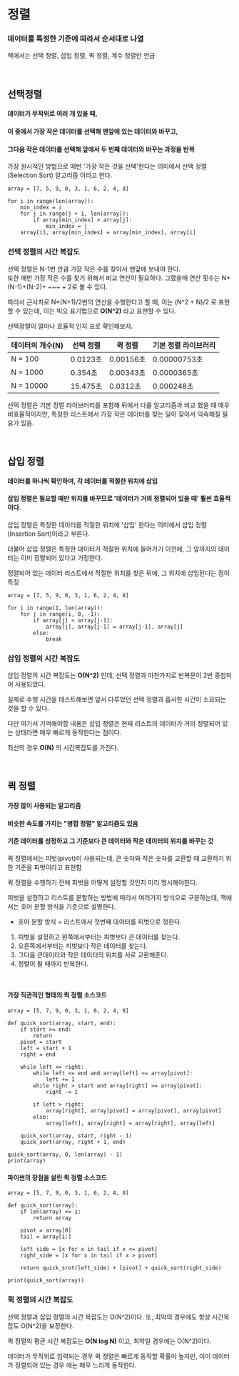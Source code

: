 # 정렬
### 데이터를 특정한 기준에 따라서 순서대로 나열
책에서는 선택 정렬, 삽입 정렬, 퀵 정렬, 계수 정렬만 언급   

<br>

## 선택정렬
#### 데이터가 무작위로 여러 개 있을 때, 
#### 이 중에서 가장 작은 데이터를 선택해 맨앞에 있는 데이터와 바꾸고,
#### 그다음 작은 데이터를 선택해 앞에서 두 번째 데이터와 바꾸는 과정을 반복

가장 원시적인 방법으로 매번 '가장 작은 것을 선택'한다는 의미에서 선택 정렬(Selection Sort) 알고리즘 이라고 한다.

    array = [7, 5, 9, 0, 3, 1, 6, 2, 4, 8]
    
    for i in range(len(array)):
        min_index = i
        for j in range(j + 1, len(array)):
            if array[min_index] > array[j]:
                min_index = j
        array[i], array[min_index] = array[min_index], array[i]

### 선택 정렬의 시간 복잡도

선택 정렬은 N-1번 만큼 가장 작은 수를 찾아서 맨앞에 보내야 한다.   
또한 매번 가장 작은 수를 찾기 위해서 비교 연산이 필요하다.
그랬을때 연산 횟수는 N+(N-1)+(N-2)+ ~~~ + 2로 볼 수 있다.   

따라서 근사치로 N*(N+1)/2번의 연산을 수행한다고 할 때, 이는 (N^2 + N)/2 로 표현할 수 있는데, 이는 빅오 표기법으로 **O(N^2)** 라고 표현할 수 있다.

선택정렬이 얼마나 효율적 인지 표로 확인해보자.

| 데이터의 개수(N) | 선택 정렬 | 퀵 정렬 | 기본 정렬 라이브러리 |
|---------|-----------|----------|--------------|
| N = 100 | 0.0123초 | 0.00156초 | 0.00000753초|
| N = 1000 | 0.354초 | 0.00343초 | 0.0000365초|
| N = 10000 | 15.475초 | 0.0312초 | 0.000248초|

선택 정렬은 기본 정렬 라이브러리를 포함해 뒤에서 다룰 알고리즘과 비교 했을 때 매우 비효율적이지만, 특정한 리스트에서 가장 작은 데이터를 찾는 일이 잦아서 익숙해질 필요가 있음.

<br>

## 삽입 정렬
#### 데이터를 하나씩 확인하며, 각 데이터를 적절한 위치에 삽입
#### 삽입 정렬은 필요할 때만 위치를 바꾸므로 '데이터가 거의 정렬되어 있을 때' 훨씬 효율적이다.

삽입 정렬은 특정한 데이터를 적절한 위치에 '삽입' 한다는 의미에서 삽입 정렬(Insertion Sort)이라고 부른다.   

더불어 삽입 정렬은 특정한 데이터가 적절한 위치에 들어가기 이전에, 그 앞까지의 데이터는 이미 정렬되어 있다고 가정한다.   

정렬되어 있는 데이터 리스트에서 적절한 위치를 찾은 뒤에, 그 위치에 삽입된다는 점이 특징   

    array = [7, 5, 9, 0, 3, 1, 6, 2, 4, 8]
    
    for i in range(1, len(array)):
        for j in range(i, 0, -1):
            if array[j] < array[j-1]:
                array[j], array[j-1] = array[j-1], array[j]
            else:
                break

### 삽입 정렬의 시간 복잡도

삽입 정렬의 시간 복잡도는 **O(N^2)** 인데, 선택 정렬과 마찬가지로 반복문이 2번 중첩되어 사용되었다.     

실제로 수행 시간을 테스트해보면 앞서 다루었던 선택 정렬과 흡사한 시간이 소요되는 것을 할 수 있다.   

다만 여기서 기억해야할 내용은 삽입 정렬은 현재 리스트의 데이터가 거의 정렬되어 있는 상태라면 매우 빠르게 동작한다는 점이다.     

최선의 경우 **O(N)** 의 시간복잡도를 가진다.

<br>

## 퀵 정렬
#### 가장 많이 사용되는 알고리즘
#### 비슷한 속도를 가지는 "병합 정렬" 알고리즘도 있음

#### 기준 데이터를 성정하고 그 기준보다 큰 데이터와 작은 데이터의 위치를 바꾸는 것

퀵 정렬에서는 피벗(pivot)이 사용되는데, 큰 숫자와 작은 숫자를 교환할 때 교환하기 위한 기준을 피벗이라고 표현함

퀵 정렬을 수행하기 전에 피벗을 어떻게 설정할 것인지 미리 명시해야한다.

피벗을 설정하고 리스트를 분할하는 방법에 따라서 여러가지 방식으로 구분하는데, 책에서는 호어 분할 방식을 기준으로 설명한다.

- 호어 분할 방식 = 리스트에서 첫번째 데이터를 피벗으로 정한다.

1. 피벗을 설정하고 왼쪽에서부터는 피벗보다 큰 데이터를 찾는다.
2. 오른쪽에서부터는 피벗보다 작은 데이터를 찾는다.
3. 그다음 큰데이터와 작은 데이터의 위치를 서로 교환해준다.
4. 정렬이 될 때까지 반복한다.   

<br>

#### 가장 직관적인 형태의 퀵 정렬 소스코드

    array = [5, 7, 9, 0, 3, 1, 6, 2, 4, 8]

    def quick_sort(array, start, end):
        if start >= end:
            return
        pivot = start
        left = start + 1
        right = end

        while left <= right:
            while left <= end and array[left] <= array[pivot]:
                left += 1
            while right > start and array[right] >= array[pivot]:
                right -= 1

            if left > right:
                array[right], array[pivot] = array[pivot], array[pivot]
            else:
                array[left], array[right] = array[right], array[left]

        quick_sort(array, start, right - 1)
        quick_sort(array, right + 1, end)

    quick_sort(array, 0, len(array) - 1)
    print(array)

#### 파이썬의 장점을 살린 퀵 정렬 소스코드

    array = [5, 7, 9, 0, 3, 1, 6, 2, 4, 8]

    def quick_sort(array):
        if len(array) <= 1:
            return array
        
        pivot = array[0]
        tail = array[1:]

        left_side = [x for x in tail if x <= pivot]
        right_side = [x for x in tail if x > pivot]

        return quick_srot(left_side) + [pivot] + quick_sort(right_side)

    print(quick_sort(array))

### 퀵 정렬의 시간 복잡도

선택 정렬과 삽입 정렬의 시간 복잡도는 O(N^2)이다.
또, 최악의 경우에도 항상 시간복잡도 O(N^2)을 보장한다.

퀵 정렬의 평균 시간 복잡도는 **O(N log N)** 이고, 최악일 경우에는 O(N^2)이다.

데이터가 무작위로 입력되는 경우 퀵 정렬은 빠르게 동작할 확률이 높지만, 이미 데이터가 정렬되어 있는 경우 에는 매우 느리게 동작한다.

